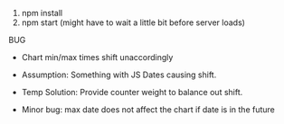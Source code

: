 1. npm install
2. npm start (might have to wait a little bit before server loads)


BUG
  * Chart min/max times shift unaccordingly
  
  * Assumption: Something with JS Dates causing shift.
  * Temp Solution: Provide counter weight to balance out shift.

  * Minor bug: max date does not affect the chart if date is in the future
  
